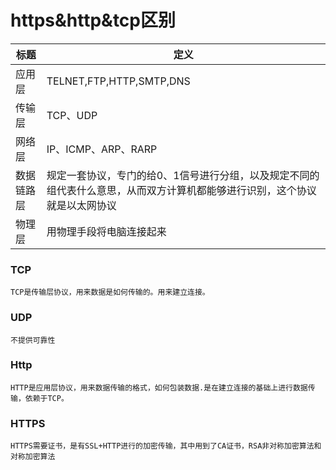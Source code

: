 # https&http&tcp区别
| 标题 | 定义 |
| --- | --- | 
| 应用层 | TELNET,FTP,HTTP,SMTP,DNS |
| 传输层 | TCP、UDP |
| 网络层 | IP、ICMP、ARP、RARP |
| 数据链路层 | 规定一套协议，专门的给0、1信号进行分组，以及规定不同的组代表什么意思，从而双方计算机都能够进行识别，这个协议就是以太网协议 |
| 物理层| 用物理手段将电脑连接起来 |
### TCP
    TCP是传输层协议，用来数据是如何传输的。用来建立连接。
### UDP
    不提供可靠性
### Http
    HTTP是应用层协议，用来数据传输的格式，如何包装数据.是在建立连接的基础上进行数据传输，依赖于TCP。
### HTTPS
    HTTPS需要证书，是有SSL+HTTP进行的加密传输，其中用到了CA证书，RSA非对称加密算法和对称加密算法